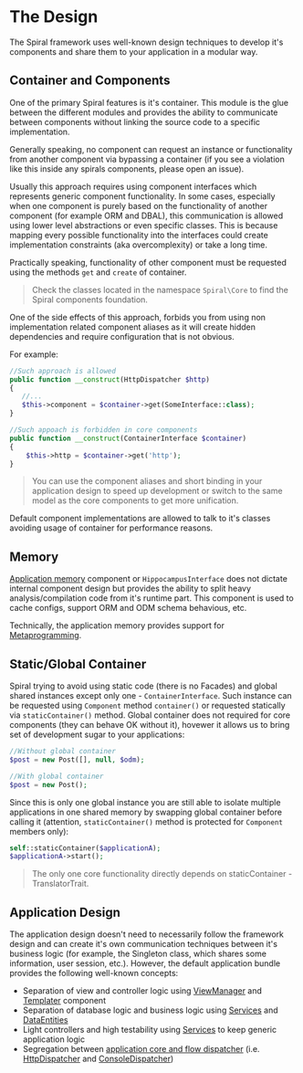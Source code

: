 # The Design
The Spiral framework uses well-known design techniques to develop it's components and share them to your application in a modular way.

## Container and Components
One of the primary Spiral features is it's container. This module is the glue between the different modules and provides the ability to communicate between components without linking the source code to a specific implementation.

Generally speaking, no component can request an instance or functionality from another component via bypassing a container (if you see a violation like this inside any spirals components, please open an issue).

Usually this approach requires using component interfaces which represents generic component functionality. In some cases, especially when one component is purely based on the functionality of another component (for example ORM and DBAL), this communication is allowed using lower level abstractions or even specific classes. This is because mapping every possible functionality into the interfaces could create implementation constraints (aka overcomplexity) or take a long time.

Practically speaking, functionality of other component must be requested using the methods `get` and `create` of container.

> Check the classes located in the namespace `Spiral\Core` to find the Spiral components foundation.

One of the side effects of this approach, forbids you from using non implementation related component aliases as it will create hidden dependencies and require configuration that is not obvious.

For example:

```php
//Such approach is allowed
public function __construct(HttpDispatcher $http)
{
   //...
   $this->component = $container->get(SomeInterface::class);
}
```

```php
//Such appoach is forbidden in core components
public function __construct(ContainerInterface $container)
{
    $this->http = $container->get('http');
}
```

> You can use the component aliases and short binding in your application design to speed up development or switch to the same model as the core components to get more unification.

Default component implementations are allowed to talk to it's classes avoiding usage of container for performance reasons.

## Memory
[Application memory](memory.md) component or `HippocampusInterface` does not dictate internal component design but provides the ability to split heavy analysis/compilation code from it's runtime part. This component is used to cache configs, support ORM and ODM schema behavious, etc.

Technically, the application memory provides support for [Metaprogramming](https://en.wikipedia.org/wiki/Metaprogramming).


## Static/Global Container
Spiral trying to avoid using static code (there is no Facades) and global shared instances except only one - `ContainerInterface`. Such instance can be requested using `Component` method `container()` or requested statically via `staticContainer()` method. Global container does not required for core components (they can behave OK without it), hovewer it allows us to bring set of development sugar to your applications:

```php
//Without global container
$post = new Post([], null, $odm);

//With global container
$post = new Post();
```

Since this is only one global instance you are still able to isolate multiple applications in one shared memory by swapping global container before calling it (attention, `staticContainer()` method is protected for `Component` members only):

```php
self::staticContainer($applicationA);
$applicationA->start();
```

> The only one core functionality directly depends on staticContainer - TranslatorTrait.

## Application Design
The application design doesn't need to necessarily follow the framework design and can create it's own communication techniques between it's business logic (for example, the Singleton class, which shares some information, user session, etc.). However, the default application bundle provides the following well-known concepts:
  * Separation of view and controller logic using [ViewManager](/components/views.md) and [Templater](/templater/basics.md) component 
  * Separation of database logic and business logic using [Services](/application/services.md) and [DataEntities](/components/entity.md)
  * Light controllers and high testability using [Services](/application/services.md) to keep generic application logic
  * Segregation between [application core and flow dispatcher](/application/startup.md) (i.e. [HttpDispatcher](/http/flow.md) and [ConsoleDispatcher](/console/commands.md))
